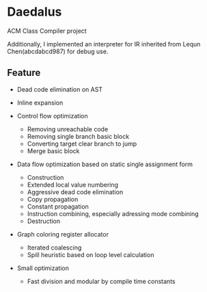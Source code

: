 # Daedalus
ACM Class Compiler project 

Additionally, I implemented an interpreter for IR inherited from Lequn Chen(abcdabcd987) for debug use.

## Feature
- Dead code elimination on AST
- Inline expansion
- Control flow optimization
  - Removing unreachable code
  - Removing single branch basic block
  - Converting target clear branch to jump
  - Merge basic block
- Data flow optimization based on static single assignment form
  - Construction
  - Extended local value numbering
  - Aggressive dead code elimination
  - Copy propagation
  - Constant propagation
  - Instruction combining, especially adressing mode combining
  - Destruction
- Graph coloring register allocator
  - Iterated coalescing
  - Spill heuristic based on loop level calculation

- Small optimization
  - Fast division and modular by compile time constants

